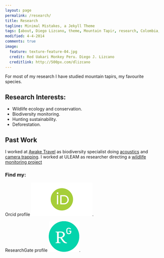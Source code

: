 ```yaml
---
layout: page
permalink: /research/
title: Research
tagline: Minimal Mistakes, a Jekyll Theme
tags: [about, Diego Lizcano, theme, Mountain Tapir, research, Colombia, Paramo]
modified: 4-4-2014
comments: true
image:
  feature: texture-feature-04.jpg
  credit: Red Uakari Monkey Peru. Diego J. Lizcano
  creditlink: http://500px.com/dlizcano
---
```

For most of my research I have studied mountain tapirs, my favourite species.

## Research Interests:

* Wildlife ecology and conservation.
* Biodiversity monitoring.
* Hunting sustainability.
* Deforestation.

## Past Work
I worked at [Awake Travel](https://awakebio.awake.travel/) as biodiversity specialist doing [acoustics](https://awakebio.awake.travel/) and [camera trapping](https://app.wildlifeinsights.org/initiatives/2000134/Awake-CameraTrap). 
I worked at ULEAM as researcher directing a [wildlife monitoring project](https://faunamanabi.github.io/)

### Find my: 
Orcid profile [![Orcid](images/orcid-og-image.png)](https://orcid.org/my-orcid?orcid=0000-0002-9648-0576).  

ResearchGate profile [![ResearchGate](images/ResearchGate_icon.png)](https://www.researchgate.net/profile/Diego_Lizcano).  
